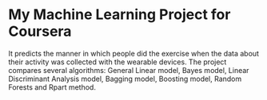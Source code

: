 # My Machine Learning Project for Coursera
It predicts the manner in which people did the exercise when the data about their activity was collected with the wearable devices. The project compares several algorithms: General Linear model, Bayes model, Linear Discriminant Analysis model, Bagging model, Boosting model, Random Forests and Rpart method.